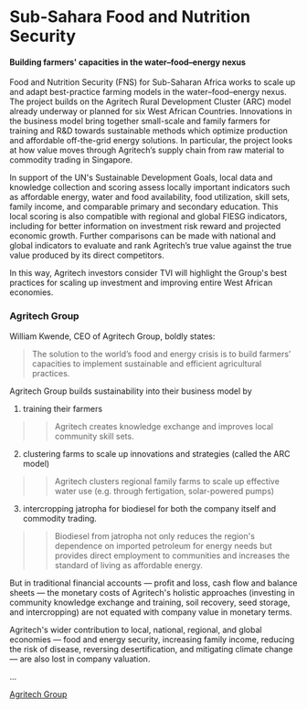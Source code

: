 # Sub-Sahara Food and Nutrition Security

#### Building farmers' capacities in the water–food–energy nexus

Food and Nutrition Security \(FNS\) for Sub-Saharan Africa works to scale up and adapt best-practice farming models in the water–food–energy nexus. The project builds on the Agritech Rural Development Cluster \(ARC\) model already underway or planned for six West African Countries. Innovations in the business model bring together small-scale and family farmers for training and R&D towards sustainable methods which optimize production and affordable off-the-grid energy solutions. In particular, the project looks at how value moves through Agritech’s supply chain from raw material to commodity trading in Singapore.

In support of the UN's Sustainable Development Goals, local data and knowledge collection and scoring assess locally important indicators such as affordable energy, water and food availability, food utilization, skill sets, family income, and comparable primary and secondary education. This local scoring is also compatible with regional and global FIESG indicators, including for better information on investment risk reward and projected economic growth. Further comparisons can be made with national and global indicators to evaluate and rank Agritech’s true value against the true value produced by its direct competitors.

In this way, Agritech investors consider TVI will highlight the Group's best practices for scaling up investment and improving entire West African economies.


### Agritech Group

William Kwende, CEO of Agritech Group, boldly states:

> The solution to the world’s food and energy crisis is to build farmers’ capacities to implement sustainable and efficient agricultural practices.

Agritech Group builds sustainability into their business model by

1. training their farmers
>> Agritech creates knowledge exchange and improves local community skill sets.

2. clustering farms to scale up innovations and strategies (called the ARC model)
>> Agritech clusters regional family farms to scale up effective water use (e.g. through fertigation, solar-powered pumps)

3. intercropping jatropha for biodiesel for both the company itself and commodity trading.
>> Biodiesel from jatropha not only reduces the region's dependence on imported petroleum for energy needs but provides direct employment to communities and increases the standard of living as affordable energy.

But in traditional financial accounts — profit and loss, cash flow and balance sheets — the monetary costs of Agritech's holistic approaches (investing in community knowledge exchange and training, soil recovery, seed storage, and intercropping) are not equated with company value in monetary terms.

Agritech's wider contribution to local, national, regional, and global economies — food and energy security, increasing family income, reducing the risk of disease, reversing desertification, and mitigating climate change — are also lost in company valuation.

...


[Agritech Group](http://www.agritechgroup.com/)
